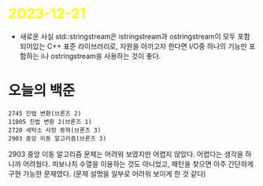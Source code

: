 # <span style="color:yellow">2023-12-21</span>

- 새로운 사실
std::stringstream은 istringstream과 ostringstream이 모두 포함되어있는 C++ 표준 라이브러리로, 자원을 아끼고자 한다면 I/O중 하나의 기능만 포함하는 i나 ostringstream을 사용하는 것이 좋다.


# 오늘의 백준
```level8
2745 진법 변환(브론즈 2)
11005 진법 변환 2(브론즈 1)
2720 세탁소 사장 동혁(브론즈 3)
2903 중앙 이동 알고리즘(브론즈 3)
```

2903 중앙 이동 알고리즘 문제는 어려워 보였지만 어렵지 않았다.
어렵다는 생각을 하니까 어려웠다. 피보나치 수열을 이용하는 것도 아니었고, 패턴을 찾으면 아주 간단하게 구현 가능한 문제였다. (문제 설명을 일부로 어려워 보이게 한 것 같다)

